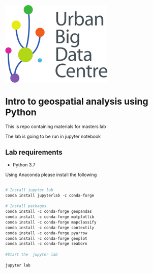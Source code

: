 ![logo](./images/ubdc_logo.png)

# Intro to geospatial analysis using Python

This is repo containing materials for masters lab


The lab is going to be run in jupyter notebook

## Lab requirements

 - Python 3.7
 
Using Anaconda please install the following 

```python

# Install jupyter lab
conda install jupyterlab -c conda-forge

# Install packages
conda install -c conda-forge geopandas
conda install -c conda-forge matplotlib
conda install -c conda-forge mapclassify
conda install -c conda-forge contextily
conda install -c conda-forge pyarrow
conda install -c conda-forge geoplot
conda install -c conda-forge seaborn

#Start the  jupyter lab

jupyter lab

```
